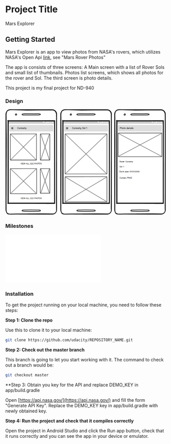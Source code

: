 # Project Title

Mars Explorer

## Getting Started

Mars Explorer is an app to view photos from NASA's rovers, which utilizes NASA's Open Api [link](https://api.nasa.gov/), see "Mars Rover Photos"

The app is consists of three screens: A Main screen with a list of Rover Sols and small list of thumbnails. Photos list screens, which shows all photos for the rover and Sol. The third screen is photo details. 

This project is my final project for ND-940

### Design

![Mock](doc/MarsExplorerMockup.png)

### Milestones

![Milestones](doc/milestones.MD)

### Installation

To get the project running on your local machine, you need to follow these steps:

**Step 1: Clone the repo**

Use this to clone it to your local machine:
```bash
git clone https://github.com/udacity/REPOSITORY_NAME.git
```

**Step 2: Check out the master branch**

This branch is going to let you start working with it. The command to check out a branch would be:

```bash
git checkout master
```
**Step 3: Obtain you key for the API and replace DEMO_KEY in app/build.gradle

Open [https://api.nasa.gov/](https://api.nasa.gov/) and fill the form "Generate API Key". Replace the DEMO_KEY key in app/build.gradle with newly obtained key. 

**Step 4: Run the project and check that it compiles correctly**

Open the project in Android Studio and click the Run app button, check that it runs correctly and you can see the app in your device or emulator.

